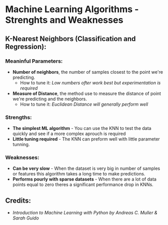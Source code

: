 # Machine Learning Algorithms - Strenghts and Weaknesses



## K-Nearest Neighbors (Classification and Regression):
### Meaninful Parameters:
- **Number of neighbors**, the number of samples closest to the point we're predicting.
  - How to tune it: *Low numbers ofter work best but experimentation is required*
- **Measure of Distance**, the method use to measure the distance of point we're predicting and the neighbors.
  - How to tune it: *Euclidean Distance will generally perform well*
  
### Strengths:
- **The simplest ML algorithm** - You can use the KNN to test the data quickly and see if a more complex aprouch is required
- **Little tuning required** - The KNN can preform well with little parameter tunning.

### Weaknesses:
- **Can be very slow** - When the dataset is very big in number of samples or features this algorithm takes a long time to make predictions.
- **Performs pourly with sparse datasets** - When there are a lot of data points equal to zero theres a significant performance drop in KNNs.




## Credits:
- *Introduction to Machine Learning with Python by Andreas C. Muller & Sarah Guido*
